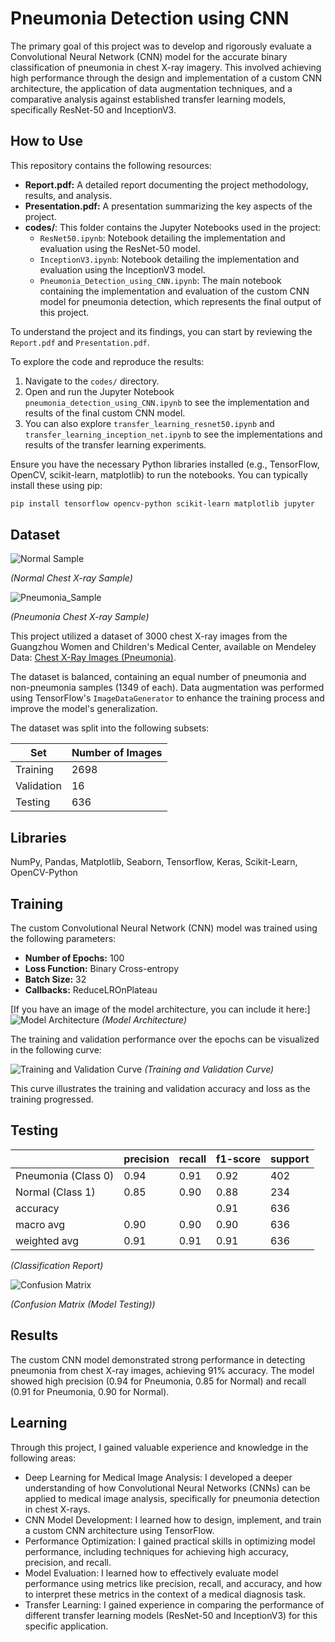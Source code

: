 # Pneumonia Detection using CNN

The primary goal of this project was to develop and rigorously evaluate a Convolutional Neural Network (CNN) model for the accurate binary classification of pneumonia in chest X-ray imagery. This involved achieving high performance through the design and implementation of a custom CNN architecture, the application of data augmentation techniques, and a comparative analysis against established transfer learning models, specifically ResNet-50 and InceptionV3.

## How to Use

This repository contains the following resources:

* **Report.pdf:** A detailed report documenting the project methodology, results, and analysis.
* **Presentation.pdf:** A presentation summarizing the key aspects of the project.
* **codes/**: This folder contains the Jupyter Notebooks used in the project:
    * `ResNet50.ipynb`: Notebook detailing the implementation and evaluation using the ResNet-50 model.
    * `InceptionV3.ipynb`: Notebook detailing the implementation and evaluation using the InceptionV3 model.
    * `Pneumonia_Detection_using_CNN.ipynb`: The main notebook containing the implementation and evaluation of the custom CNN model for pneumonia detection, which represents the final output of this project.

To understand the project and its findings, you can start by reviewing the `Report.pdf` and `Presentation.pdf`.

To explore the code and reproduce the results:

1.  Navigate to the `codes/` directory.
2.  Open and run the Jupyter Notebook `pneumonia_detection_using_CNN.ipynb` to see the implementation and results of the final custom CNN model.
3.  You can also explore `transfer_learning_resnet50.ipynb` and `transfer_learning_inception_net.ipynb` to see the implementations and results of the transfer learning experiments.

Ensure you have the necessary Python libraries installed (e.g., TensorFlow, OpenCV, scikit-learn, matplotlib) to run the notebooks. You can typically install these using pip:

```bash
pip install tensorflow opencv-python scikit-learn matplotlib jupyter
```

## Dataset

![Normal Sample](Normal_Sample_Data.png)

*(Normal Chest X-ray Sample)*

![Pneumonia_Sample](Pneumonia_Sample_Data.png)

*(Pneumonia Chest X-ray Sample)*

This project utilized a dataset of 3000 chest X-ray images from the Guangzhou Women and Children's Medical Center, available on Mendeley Data: [Chest X-Ray Images (Pneumonia)](https://data.mendeley.com/datasets/rscbjbr9sj/2).

The dataset is balanced, containing an equal number of pneumonia and non-pneumonia samples (1349 of each). Data augmentation was performed using TensorFlow's `ImageDataGenerator` to enhance the training process and improve the model's generalization.

The dataset was split into the following subsets:

| Set        | Number of Images |
|------------|------------------|
| Training   | 2698             |
| Validation | 16               |
| Testing    | 636              |

## Libraries

NumPy, Pandas, Matplotlib, Seaborn, Tensorflow, Keras, Scikit-Learn, OpenCV-Python


## Training

The custom Convolutional Neural Network (CNN) model was trained using the following parameters:

* **Number of Epochs:** 100
* **Loss Function:** Binary Cross-entropy
* **Batch Size:** 32
* **Callbacks:** ReduceLROnPlateau

[If you have an image of the model architecture, you can include it here:]
![Model Architecture](Pneumonia_CNN_Model.jpeg)
*(Model Architecture)*

The training and validation performance over the epochs can be visualized in the following curve:

![Training and Validation Curve](Training_Validation_Curve.jpeg)
*(Training and Validation Curve)*

This curve illustrates the training and validation accuracy and loss as the training progressed.

## Testing

   || precision | recall | f1-score | support |
   |--|--|--|--|--|
   | Pneumonia (Class 0) | 0.94 | 0.91 | 0.92 | 402 |
   | Normal (Class 1) | 0.85 | 0.90 | 0.88 | 234 |
   | accuracy ||| 0.91 | 636 |
   | macro avg | 0.90 | 0.90 | 0.90 | 636 |
   | weighted avg | 0.91 | 0.91 | 0.91 | 636 |
   
*(Classification Report)*

![Confusion Matrix](Confusion_Matrix.png)

*(Confusion Matrix (Model Testing))*

## Results

The custom CNN model demonstrated strong performance in detecting pneumonia from chest X-ray images, achieving 91% accuracy. The model showed high precision (0.94 for Pneumonia, 0.85 for Normal) and recall (0.91 for Pneumonia, 0.90 for Normal).

## Learning
Through this project, I gained valuable experience and knowledge in the following areas:
* Deep Learning for Medical Image Analysis: I developed a deeper understanding of how Convolutional Neural Networks (CNNs) can be applied to medical image analysis, specifically for pneumonia detection in chest X-rays.
* CNN Model Development: I learned how to design, implement, and train a custom CNN architecture using TensorFlow.
* Performance Optimization: I gained practical skills in optimizing model performance, including techniques for achieving high accuracy, precision, and recall.
* Model Evaluation: I learned how to effectively evaluate model performance using metrics like precision, recall, and accuracy, and how to interpret these metrics in the context of a medical diagnosis task.
* Transfer Learning: I gained experience in comparing the performance of different transfer learning models (ResNet-50 and InceptionV3) for this specific application.
